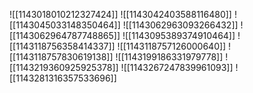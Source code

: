 ![[1143018010212327424]]
![[1143042403588116480]]
![[1143045033148350464]]
![[1143062963093266432]]
![[1143062964787748865]]
![[1143095389374910464]]
![[1143118756358414337]]
![[1143118757126000640]]
![[1143118757830619138]]
![[1143199186331979778]]
![[1143219360925925378]]
![[1143267247839961093]]
![[1143281316357533696]]
